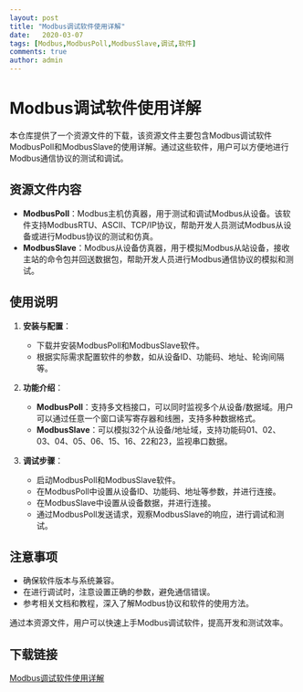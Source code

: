 ```yaml
---
layout: post
title: "Modbus调试软件使用详解"
date:   2020-03-07
tags: [Modbus,ModbusPoll,ModbusSlave,调试,软件]
comments: true
author: admin
---
```

# Modbus调试软件使用详解

本仓库提供了一个资源文件的下载，该资源文件主要包含Modbus调试软件ModbusPoll和ModbusSlave的使用详解。通过这些软件，用户可以方便地进行Modbus通信协议的测试和调试。

## 资源文件内容

- **ModbusPoll**：Modbus主机仿真器，用于测试和调试Modbus从设备。该软件支持ModbusRTU、ASCII、TCP/IP协议，帮助开发人员测试Modbus从设备或进行Modbus协议的测试和仿真。
- **ModbusSlave**：Modbus从设备仿真器，用于模拟Modbus从站设备，接收主站的命令包并回送数据包，帮助开发人员进行Modbus通信协议的模拟和测试。

## 使用说明

1. **安装与配置**：
   - 下载并安装ModbusPoll和ModbusSlave软件。
   - 根据实际需求配置软件的参数，如从设备ID、功能码、地址、轮询间隔等。

2. **功能介绍**：
   - **ModbusPoll**：支持多文档接口，可以同时监视多个从设备/数据域。用户可以通过任意一个窗口读写寄存器和线圈，支持多种数据格式。
   - **ModbusSlave**：可以模拟32个从设备/地址域，支持功能码01、02、03、04、05、06、15、16、22和23，监视串口数据。

3. **调试步骤**：
   - 启动ModbusPoll和ModbusSlave软件。
   - 在ModbusPoll中设置从设备ID、功能码、地址等参数，并进行连接。
   - 在ModbusSlave中设置从设备数据，并进行连接。
   - 通过ModbusPoll发送请求，观察ModbusSlave的响应，进行调试和测试。

## 注意事项

- 确保软件版本与系统兼容。
- 在进行调试时，注意设置正确的参数，避免通信错误。
- 参考相关文档和教程，深入了解Modbus协议和软件的使用方法。

通过本资源文件，用户可以快速上手Modbus调试软件，提高开发和测试效率。

## 下载链接

[Modbus调试软件使用详解](https://pan.quark.cn/s/fd60fb080af4)